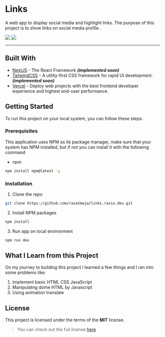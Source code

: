 # Links

A web app to display social media and highlight links. The purpose of this project is to show links on social media profile..

![](https://img.shields.io/badge/Version-1.0.0-informational?style=flat&logo=<LOGO_NAME>&logoColor=white&color=2bbc8a)
![](https://img.shields.io/badge/Build-Sucess-informational?style=flat&logo=<LOGO_NAME>&logoColor=white&color=2bbc8a)

---

## Built With
* [NextJS](https://nextjs.org/) - The React Framework ***(implemented soon)***
* [TailwindCSS](https://tailwindcss.com/) - A utility-first CSS framework for rapid UI development. ***(implemented soon)***
* [Vercel](https://vercel.com/dashboard) - Deploy web projects with the best frontend developer experience and highest end-user performance.


## Getting Started

To run this project on your local system, you can follow these steps:

### Prerequisites

This application uses NPM as its package manager, make sure that your system has NPM installed, but if not you can install it with the following command

* npm
```sh
npm install npm@latest -g
```

### Installation

1. Clone the repo
```sh
git clone https://github.com/rasatmaja/links.rasio.dev.git
```
2. Install NPM packages
```sh
npm install
```
3. Run app on local environment
```sh
npm run dev
```

## What I Learn from this Project 
On my journey to building this project I learned a few things and I ran into some problems like:

1. Implement basic HTML CSS JavaScript
2. Manipulatng dome HTML by Javascript
3. Using animation translate

## License
This project is licensed under the terms of the **MIT** license.
>You can check out the full license [here](https://raw.githubusercontent.com/rasatmaja/links.rasio.dev/master/LICENSE) 